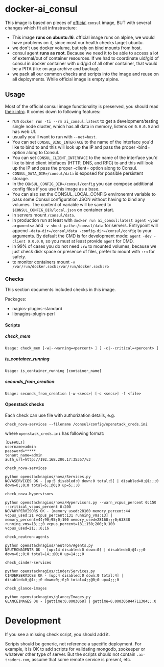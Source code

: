 # docker-ai_consul

This image is based on pieces of [official](https://github.com/hashicorp/docker-consul) `consul` image,
 BUT with several changes which fit ait infrastructure:

 * This image **runs on ubuntu:16**. official image runs on alpine, we would have problems on it, since most our health checks target ubuntu.
 * we don't use docker volume, but rely on bind mounts from host.
 * consul agent **runs as root**. Because we need it to be able to access a lot of external/out of container resources.
 If we had to coordinate uid/gid of consul in docker container with uid/gid of all other container, that would be a PITA (like on aga archive and backup).
 * we pack all our common checks and scripts into the image and reuse on all deployments. While official image is empty alpine.

## Usage

Most of the official consul image functionality is preserved, you should read [their intro](https://www.hashicorp.com/blog/official-consul-docker-image.html).
It comes down to following features:

 * run `docker run -ti --rm ai_consul:latest` to get a development/testing single node cluster,
 which has all data in memory, listens on `0.0.0.0` and has web UI.
 * usually you'll want to run with `--net=host`.
 * You can set `CONSUL_BIND_INTERFACE` to the name of the interface you'd like to
  bind to and this will look up the IP and pass the proper -bind= option along
  to Consul.
 * You can set `CONSUL_CLIENT_INTERFACE` to the name of the interface you'd like to
  bind client intefaces (HTTP, DNS, and RPC) to and this will look up the IP and
  pass the proper -client= option along to Consul.
 * `CONSUL_DATA_DIR=/consul/data` is exposed for possible persistent storage.
 * In the `CONSUL_CONFIG_DIR=/consul/config` you can compose additional config files if you use this image as a base.
 * You can also set the CONSUL_LOCAL_CONFIG environemnt variable to pass some
  Consul configuration JSON without having to bind any volumes.
  The content of variable will be saved to `$CONSUL_CONFIG_DIR/local.json` on container start.
 * in servers mount `/consul/data`.
 * in production run at least with `docker run ai_consul:latest agent <your arguments>` and `-v <host-path>:/consul/data` for servers.
 Entrypoint will append `-data-dir=/consul/data -config-dir=/consul/config` to your arguments.
 By default the CMD is for development mode: `agent -dev -client 0.0.0.0`, so you must at least provide `agent` for CMD.
 * in 99% of cases you do not need `:rw` to mounted volumes,
 because we just check disk space or presence of files, prefer to mount with `:ro` for safety.
 * to monitor containers mount `-v /var/run/docker.sock:/var/run/docker.sock:ro`

### Checks

This section documents included checks in this image.

Packages:
 * nagios-plugins-standard
 * libnagios-plugin-perl

#### Scripts

##### check_mem

```
Usage: check_mem [-w|--warning=<percent> ] [ -c|--critical=<percent> ]
```

##### is_container_running

```
Usage: is_container_running [container_name]
```

##### seconds_from_creation

```
Usage: seconds_from_creation [-w <secs>] [-c <secs>] -f <file>
```

#### Openstack checks

Each check can use file with authorization details, e.g.
```
check_nova-services --filename /consul/config/openstack_creds.ini
```
where `openstack_creds.ini` has following format:
```
[DEFAULT]
username=admin
password=*****
tenant_name=admin
auth_url=http://192.168.200.17:35357/v3
```


`check_nova-services`
```
python openstacknagios/nova/Services.py
NOVASERVICES OK - [up:5 disabled:0 down:0 total:5] | disabled=0;@1:;;0 down=0;;0;0 total=5;;@0;0 up=5;;;0
```

`check_nova-hypervisors`
```
python openstacknagios/nova/Hypervisors.py --warn_vcpus_percent 0:150 --critical_vcpus_percent 0:200
NOVAHYPERVISORS OK - [memory_used:28160 memory_percent:44 vcpus_used:21 vcpus_percent:131 running_vms:13] | memory_percent=44;90;95;0;100 memory_used=28160;;;0;63838 running_vms=13;;;0 vcpus_percent=131;150;200;0;100 vcpus_used=21;;;0;16
```

`check_neutron-agents`
```
python openstacknagios/neutron/Agents.py
NEUTRONAGENTS OK - [up:14 disabled:0 down:0] | disabled=0;@1:;;0 down=0;;0;0 total=14;;@0;0 up=14;;;0
```

`check_cinder-services`
```
python openstacknagios/cinder/Services.py
CINDERSERVICES OK - [up:4 disabled:0 down:0 total:4] | disabled=0;@1:;;0 down=0;;0;0 total=4;;@0;0 up=4;;;0
```

`check_glance-images`
```
python openstacknagios/glance/Images.py
GLANCEIMAGES OK - [gettime:0.0003068] | gettime=0.000306844711304;;;0
```

# Development

If you see a missing check script, you should add it.

Scripts should be generic, not reference a specific deployment. For example,
it is OK to add scripts for validating mongodb, zookeeper or whatever other type of server.
But the scripts should not contain `.ai-traders.com`, assume that some remote service is present, etc.
